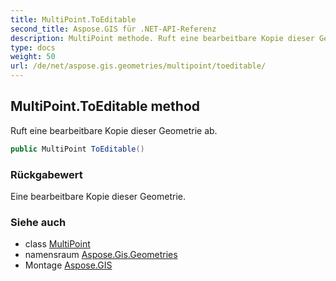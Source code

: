```yaml
---
title: MultiPoint.ToEditable
second_title: Aspose.GIS für .NET-API-Referenz
description: MultiPoint methode. Ruft eine bearbeitbare Kopie dieser Geometrie ab.
type: docs
weight: 50
url: /de/net/aspose.gis.geometries/multipoint/toeditable/
---
```

## MultiPoint.ToEditable method

Ruft eine bearbeitbare Kopie dieser Geometrie ab.

```csharp
public MultiPoint ToEditable()
```

### Rückgabewert

Eine bearbeitbare Kopie dieser Geometrie.

### Siehe auch

* class [MultiPoint](../)
* namensraum [Aspose.Gis.Geometries](../../multipoint/)
* Montage [Aspose.GIS](../../../)


